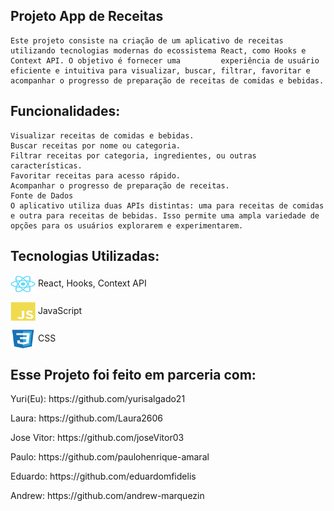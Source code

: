 ## Projeto App de Receitas

    Este projeto consiste na criação de um aplicativo de receitas utilizando tecnologias modernas do ecossistema React, como Hooks e Context API. O objetivo é fornecer uma         experiência de usuário eficiente e intuitiva para visualizar, buscar, filtrar, favoritar e acompanhar o progresso de preparação de receitas de comidas e bebidas.

## Funcionalidades:
    Visualizar receitas de comidas e bebidas.
    Buscar receitas por nome ou categoria.
    Filtrar receitas por categoria, ingredientes, ou outras características.
    Favoritar receitas para acesso rápido.
    Acompanhar o progresso de preparação de receitas.
    Fonte de Dados
    O aplicativo utiliza duas APIs distintas: uma para receitas de comidas e outra para receitas de bebidas. Isso permite uma ampla variedade de opções para os usuários explorarem e experimentarem.


## Tecnologias Utilizadas:
  <div>
    <p><img align="center" alt="Yuri-React" height="30" width="40" src="https://raw.githubusercontent.com/devicons/devicon/master/icons/react/react-original.svg"> React, Hooks, 
  Context API</p>
    <p><img align="center" alt="Yuri-Js" height="30" width="40" src="https://raw.githubusercontent.com/devicons/devicon/master/icons/javascript/javascript-plain.svg"> JavaScript</p>
    <p><img align="center" alt="Yuri-CSS" height="30" width="40" src="https://raw.githubusercontent.com/devicons/devicon/master/icons/css3/css3-original.svg"> CSS</p>
  </div>


## Esse Projeto foi feito em parceria com:
  <div>
    <p>Yuri(Eu): https://github.com/yurisalgado21</p>
    <p>Laura: https://github.com/Laura2606</p>
    <p>Jose Vitor: https://github.com/joseVitor03</p>
    <p>Paulo: https://github.com/paulohenrique-amaral</p>
    <p>Eduardo: https://github.com/eduardomfidelis</p>
    <p>Andrew: https://github.com/andrew-marquezin</p>
  </div>
